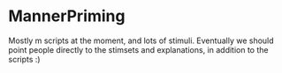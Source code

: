 # MannerPriming
        
Mostly m scripts at the moment, and lots of stimuli. Eventually we should point people directly to the stimsets and explanations, in addition to the scripts :)

